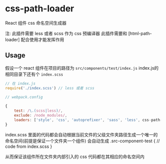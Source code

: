 css-path-loader
====================
React 组件 css 命名空间生成器

注: 此插件需要 less 或者 scss 作为 css 预编译器
此插件需要和 [html-path-loader] 配合使用才能发挥作用


## Usage

假设一个 react 组件在项目的路径为 `src/components/test/index.js`
index.js的相同目录下还有个 `index.scss`

```javascript
// 在 index.js
require('./index.scss') // less 或者 scss

// webpack.config
         
{
    test: /\.(scss|less)/,
    exclude: /node_modules/,
    loaders: ['style', 'css', 'autoprefixer', 'sass', 'less', css-path-loader']
}


```
index.scss 里面的代码都会自动根据当前文件的父级文件夹路径生成一个唯一的命名空间(前提是保证一个文件夹一个组件)
会自动生成
.src-component-test {
    // code from index.scss
}

从而保证该组件所在文件夹内部引入的 css 代码都在其相应的命名空间内
